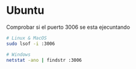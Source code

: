 
# Ubuntu

Comprobar si el puerto 3006 se esta ejecuntando

```bash
# Linux & MacOS
sudo lsof -i :3006

# Windows
netstat -ano | findstr :3006
```